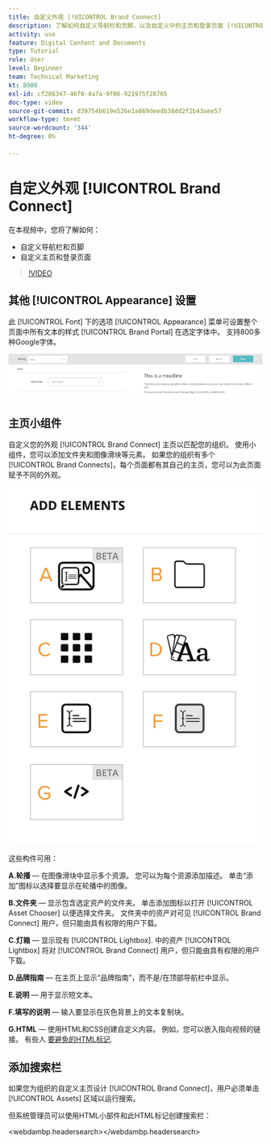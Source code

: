 ```yaml
---
title: 自定义外观 [!UICONTROL Brand Connect]
description: 了解如何自定义导航栏和页脚，以及自定义中的主页和登录页面 [!UICONTROL Brand Connect] 对象 [!UICONTROL Workfront DAM].
activity: use
feature: Digital Content and Documents
type: Tutorial
role: User
level: Beginner
team: Technical Marketing
kt: 8980
exl-id: cf286347-46f0-4a7a-9f06-921975f28765
doc-type: video
source-git-commit: d39754b619e526e1a869deedb38dd2f2b43aee57
workflow-type: tm+mt
source-wordcount: '344'
ht-degree: 0%

---
```


# 自定义外观 [!UICONTROL Brand Connect]

在本视频中，您将了解如何：

* 自定义导航栏和页脚
* 自定义主页和登录页面

>[!VIDEO](https://video.tv.adobe.com/v/335242/?quality=12)

## 其他 [!UICONTROL Appearance] 设置

此 [!UICONTROL Font] 下的选项 [!UICONTROL Appearance] 菜单可设置整个页面中所有文本的样式 [!UICONTROL Brand Portal] 在选定字体中。 支持800多种Google字体。

![此 [!UICONTROL Font] 下的选项 [!UICONTROL Appearance] 菜单样式 [!UICONTROL Brand Portal]](assets/02-brand-connect-appearance-font.png)

## 主页小组件

自定义您的外观 [!UICONTROL Brand Connect] 主页以匹配您的组织。 使用小组件，您可以添加文件夹和图像滑块等元素。 如果您的组织有多个 [!UICONTROL Brand Connects]，每个页面都有其自己的主页，您可以为此页面赋予不同的外观。

![可用的构件屏幕截图 [!UICONTROL Brand Connect] homepage](assets/03-brand-connect-home-page-widgets.png)

这些构件可用：

**A.轮播** — 在图像滑块中显示多个资源。 您可以为每个资源添加描述。 单击“添加”图标以选择要显示在轮播中的图像。

**B.文件夹** — 显示包含选定资产的文件夹。 单击添加图标以打开 [!UICONTROL Asset Chooser] 以便选择文件夹。 文件夹中的资产对可见 [!UICONTROL Brand Connect] 用户，但只能由具有权限的用户下载。

**C.灯箱** — 显示现有 [!UICONTROL Lightbox]. 中的资产 [!UICONTROL Lightbox] 将对 [!UICONTROL Brand Connect] 用户，但只能由具有权限的用户下载。

**D.品牌指南** — 在主页上显示“品牌指南”，而不是/在顶部导航栏中显示。

**E.说明** — 用于显示短文本。

**F.填写的说明** — 输入要显示在灰色背景上的文本复制块。

**G.HTML** — 使用HTML和CSS创建自定义内容。 例如，您可以嵌入指向视频的链接。 有些人 [要避免的HTML标记](https://www.damsuccess.com/hc/en-us/articles/206170043-Brand-Connect-Admin-Guide#html).

## 添加搜索栏

如果您为组织的自定义主页设计 [!UICONTROL Brand Connect]，用户必须单击 [!UICONTROL Assets] 区域以运行搜索。

但系统管理员可以使用HTML小部件和此HTML标记创建搜索栏：

&lt;webdambp.headersearch>&lt;/webdambp.headersearch>
